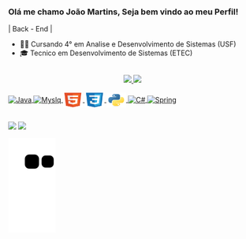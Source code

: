 ### Olá me chamo João Martins, Seja bem vindo ao meu Perfil!
| Back - End |

- 👨‍🎓 Cursando 4° em Analise e Desenvolvimento de Sistemas (USF)
- 🎓 Tecnico em Desenvolvimento de Sistemas (ETEC)
##

<div align="center">
  <a href="https://github.com/joao-vitor-martins">
    <img height="150em" src="https://github-readme-stats.vercel.app/api?username=joao-vitor-martins&show_icons=true&theme=tokyonight&include_all_commits=true&count_private=true"/>
  <img height="150em" src="https://github-readme-stats.vercel.app/api/top-langs/?username=joao-vitor-martins&layout=compact&langs_count=7&theme=tokyonight"/>
</div>
  
<div style="display: inline_block"><br>
<img align="center" alt="Java" height="50" width="50" src="https://cdn.jsdelivr.net/gh/devicons/devicon/icons/java/java-original-wordmark.svg">
<img align="center" alt="Myslq" height="50" width="50" src="https://cdn.jsdelivr.net/gh/devicons/devicon/icons/mysql/mysql-original-wordmark.svg">
<img align="center" alt="HTML" height="30" width="40" src="https://raw.githubusercontent.com/devicons/devicon/master/icons/html5/html5-original.svg">
<img align="center" alt="CSS" height="30" width="40" src="https://raw.githubusercontent.com/devicons/devicon/master/icons/css3/css3-original.svg">
<img align="center" alt="Python" height="30" width="40" src="https://raw.githubusercontent.com/devicons/devicon/master/icons/python/python-original.svg">
<img align="center" alt="C#" height="30" width="40" src="https://cdn.jsdelivr.net/gh/devicons/devicon/icons/csharp/csharp-original.svg">
<img align="center" alt="Spring" height="30" width="40" src="https://cdn.jsdelivr.net/gh/devicons/devicon/icons/spring/spring-original.svg">

  ##  
    
<div> 
  <a href = "mailto:joaomartins19909@gmail.com"><img src="https://img.shields.io/badge/Gmail-D14836?style=for-the-badge&logo=gmail&logoColor=white" target="_blank"></a>
  <a href="https://www.linkedin.com/in/joão-martins-9408a6219" target="_blank"><img src="https://img.shields.io/badge/-LinkedIn-%230077B5?style=for-the-badge&logo=linkedin&logoColor=white" target="_blank"></a> 
  
  ![Snake animation](https://github.com/joao-vitor-martins/joao-vitor-martins/blob/output/github-contribution-grid-snake.svg)
  
</div>
